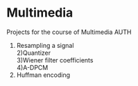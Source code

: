 # Multimedia
Projects for the course of Multimedia AUTH
1) Resampling a signal  
2)Quantizer  
3)Wiener filter coefficients  
4)A-DPCM  
5) Huffman encoding
